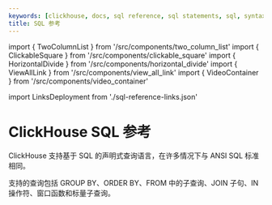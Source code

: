 ```yaml
---
keywords: [clickhouse, docs, sql reference, sql statements, sql, syntax]
title: SQL 参考
---
```


import { TwoColumnList } from '/src/components/two_column_list'
import { ClickableSquare } from '/src/components/clickable_square'
import { HorizontalDivide } from '/src/components/horizontal_divide'
import { ViewAllLink } from '/src/components/view_all_link'
import { VideoContainer } from '/src/components/video_container'

import LinksDeployment from './sql-reference-links.json'


# ClickHouse SQL 参考

ClickHouse 支持基于 SQL 的声明式查询语言，在许多情况下与 ANSI SQL 标准相同。

支持的查询包括 GROUP BY、ORDER BY、FROM 中的子查询、JOIN 子句、IN 操作符、窗口函数和标量子查询。

<HorizontalDivide />

<TwoColumnList items={LinksDeployment} />
